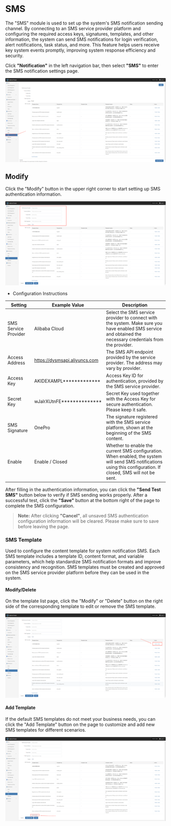 # **SMS**

The "SMS" module is used to set up the system's SMS notification sending channel. By connecting to an SMS service provider platform and configuring the required access keys, signatures, templates, and other information, the system can send SMS notifications for login verification, alert notifications, task status, and more. This feature helps users receive key system events promptly, improving system response efficiency and security.

Click **"Notification"** in the left navigation bar, then select **"SMS"** to enter the SMS notification settings page.

![](./images/smsconfiguration-1.png)

## **Modify**

Click the "Modify" button in the upper right corner to start setting up SMS authentication information.

![](./images/smsconfiguration-2.png)

* Configuration Instructions

| **Setting**    | **Example Value**                         | **Description**                                  |
| -------------- | ----------------------------------------- | ------------------------------------------------ |
| SMS Service Provider      | Alibaba Cloud                                 | Select the SMS service provider to connect with the system. Make sure you have enabled SMS service and obtained the necessary credentials from the provider. |
| Access Address       | https://dysmsapi.aliyuncs.com           | The SMS API endpoint provided by the service provider. The address may vary by provider.          |
| Access Key | AKIDEXAMPL\*\*\*\*\*\*\*\*\*\*\*\*\*    | Access Key ID for authentication, provided by the SMS service provider.    |
| Secret Key | wJalrXUtnFE\*\*\*\*\*\*\*\*\*\*\*\*\*\* | Secret Key used together with the Access Key for secure authentication. Please keep it safe.      |
| SMS Signature       | OnePro                                  | The signature registered with the SMS service platform, shown at the beginning of the SMS content.          |
| Enable       | Enable / Closed                                 | Whether to enable the current SMS configuration. When enabled, the system will send SMS notifications using this configuration. If closed, SMS will not be sent.    |

After filling in the authentication information, you can click the **"Send Test SMS"** button below to verify if SMS sending works properly. After a successful test, click the **"Save"** button at the bottom right of the page to complete the SMS configuration.

> **Note:** After clicking **"Cancel"**, all unsaved SMS authentication configuration information will be cleared. Please make sure to save before leaving the page.

### **SMS Template**

Used to configure the content template for system notification SMS. Each SMS template includes a template ID, content format, and variable parameters, which help standardize SMS notification formats and improve consistency and recognition. SMS templates must be created and approved on the SMS service provider platform before they can be used in the system.

#### **Modify/Delete**

On the template list page, click the "Modify" or "Delete" button on the right side of the corresponding template to edit or remove the SMS template.

![](./images/smsconfiguration-3.png)

#### **Add Template**

If the default SMS templates do not meet your business needs, you can click the "Add Template" button on the page to customize and add new SMS templates for different scenarios.

![](./images/smsconfiguration-4.png)

